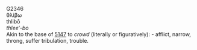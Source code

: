 G2346  
θλίβω  
thlibō  
*thlee‘-bo*  
Akin to the base of [5147](g5147) to *crowd* (literally or
figuratively): - afflict, narrow, throng, suffer tribulation, trouble.  
